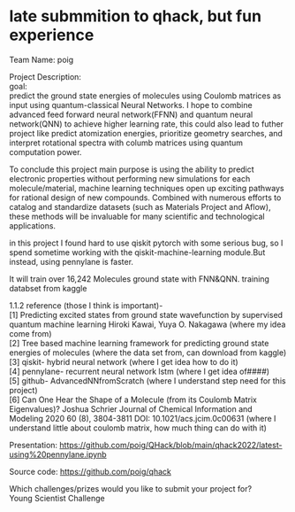 # late submmition to qhack, but fun experience
Team Name:
poig

Project Description:   
goal:   
predict the ground state energies of molecules using Coulomb matrices as input using quantum-classical Neural Networks. I hope to combine advanced feed forward neural network(FFNN) and quantum neural network(QNN) to achieve higher learning rate, this could also lead to futher project like predict atomization energies, prioritize geometry searches, and interpret rotational spectra with columb matrices using quantum computation power.   
   
To conclude this project main purpose is using the ability to predict electronic properties without performing new simulations for each molecule/material, machine learning techniques open up exciting pathways for rational design of new compounds. Combined with numerous efforts to catalog and standardize datasets (such as Materials Project and Aflow), these methods will be invaluable for many scientific and technological applications.  
   
in this project I found hard to use qiskit pytorch with some serious bug, so I spend sometime working with the qiskit-machine-learning module.But instead, using pennylane is faster.

It will train over 16,242 Molecules ground state with FNN&QNN. training databset from kaggle

1.1.2 reference (those I think is important)-  
[1] Predicting excited states from ground state wavefunction by supervised quantum machine learning Hiroki Kawai, Yuya O. Nakagawa (where my idea come from)  
[2] Tree based machine learning framework for predicting ground state energies of molecules (where the data set from, can download from kaggle)  
[3] qiskit- hybrid neural network (where I get idea how to do it)  
[4] pennylane- recurrent neural network lstm (where I get idea of####)  
[5] github- AdvancedNNfromScratch (where I understand step need for this project)  
[6] Can One Hear the Shape of a Molecule (from its Coulomb Matrix Eigenvalues)? Joshua Schrier Journal of Chemical Information and Modeling 2020 60 (8), 3804-3811 DOI: 10.1021/acs.jcim.0c00631 (where I understand little about coulomb matrix, how much thing can do with it)  

Presentation:
https://github.com/poig/QHack/blob/main/qhack2022/latest-using%20pennylane.ipynb

Source code:
https://github.com/poig/qhack

Which challenges/prizes would you like to submit your project for?  
Young Scientist Challenge

